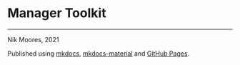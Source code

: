 # Manager Toolkit

----
Nik Moores, 2021

Published using [mkdocs](https://www.mkdocs.org/), [mkdocs-material](https://github.com/squidfunk/mkdocs-material) and [GitHub Pages](https://pages.github.com/).